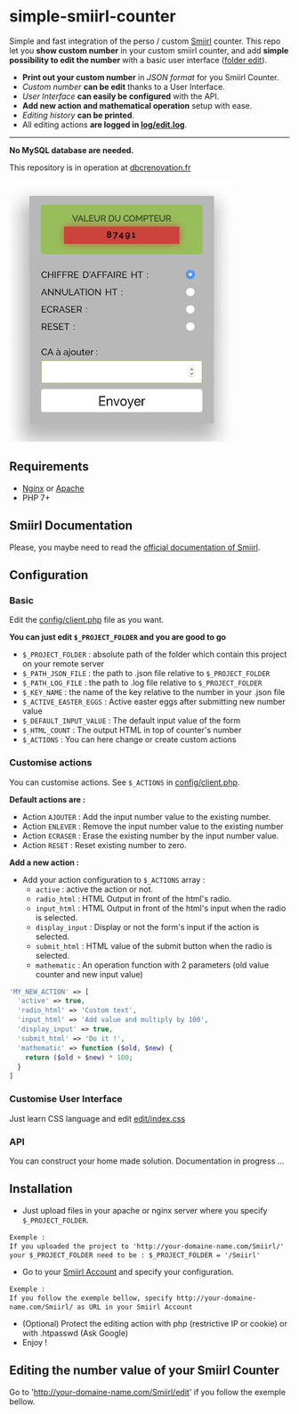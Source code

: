 # simple-smiirl-counter
Simple and fast integration of the perso / custom [Smiirl](http://www.smiirl.com/fr/) counter.
This repo let you **show custom number** in your custom smiirl counter, and add **simple possibility to edit the number** with a basic user interface ([folder edit](edit/)).

- **Print out your custom number** in _JSON format_ for you Smiirl Counter.
- _Custom number_ **can be edit** thanks to a User Interface.
- _User Interface_ **can easily be configured** with the API.
- **Add new action and mathematical operation** setup with ease.
- _Editing history_ **can be printed**.
- All editing actions **are logged in [log/edit.log](log/edit.log)**.

---
**No MySQL database are needed.**

This repository is in operation at [dbcrenovation.fr](//dbcrenovation.fr/smiirl/)

![Screenshot edit smiirl counter interface](screenshot.png)

## Requirements
- [Nginx](https://nginx.org/en/) or [Apache](https://httpd.apache.org/)
- PHP 7+

## Smiirl Documentation
Please, you maybe need to read the [official documentation of Smiirl](http://static.smiirl.com/wp-content/uploads/2017/05/guide-custom-sup.pdf).

## Configuration
### Basic
Edit the [config/client.php](config/client.php) file as you want.

**You can just edit `$_PROJECT_FOLDER` and you are good to go**

- `$_PROJECT_FOLDER` : absolute path of the folder which contain this project on your remote server
- `$_PATH_JSON_FILE` : the path to .json file relative to `$_PROJECT_FOLDER`
- `$_PATH_LOG_FILE` : the path to .log file relative to `$_PROJECT_FOLDER`
- `$_KEY_NAME` : the name of the key relative to the number in your .json file
- `$_ACTIVE_EASTER_EGGS` : Active easter eggs after submitting new number value
- `$_DEFAULT_INPUT_VALUE` : The default input value of the form
- `$_HTML_COUNT` : The output HTML in top of counter's number
- `$_ACTIONS` : You can here change or create custom actions

### Customise actions
You can customise actions. See `$_ACTIONS` in [config/client.php](config/client.php).

**Default actions are :**
- Action `AJOUTER` : Add the input number value to the existing number.
- Action `ENLEVER` : Remove the input number value to the existing number
- Action `ECRASER` : Erase the existing number by the input number value.
- Action `RESET` : Reset existing number to zero.

**Add a new action :**
- Add your action configuration to `$_ACTIONS` array :
  - `active` : active the action or not.
  - `radio_html` : HTML Output in front of the html's radio.
  - `input_html` : HTML Output in front of the html's input when the radio is selected.
  - `display_input` : Display or not the form's input if the action is selected.
  - `submit_html` : HTML value of the submit button when the radio is selected.
  - `mathematic` : An operation function with 2 parameters (old value counter and new input value)
```php
'MY_NEW_ACTION' => [
  'active' => true,
  'radio_html' => 'Custom text',
  'input_html' => 'Add value and multiply by 100',
  'display_input' => true,
  'submit_html' => 'Do it !',
  'mathematic' => function ($old, $new) {
    return ($old + $new) * 100;
  }
]
```

### Customise User Interface
Just learn CSS language and edit [edit/index.css](edit/index.css)

### API
You can construct your home made solution. Documentation in progress ...

## Installation
- Just upload files in your apache or nginx server where you specify `$_PROJECT_FOLDER`.
```
Exemple :
If you uploaded the project to 'http://your-domaine-name.com/Smiirl/'
your $_PROJECT_FOLDER need to be : $_PROJECT_FOLDER = '/Smiirl'
```

- Go to your [Smiirl Account](https://my.smiirl.com/login) and specify your configuration.
```
Exemple :
If you follow the exemple bellow, specify http://your-domaine-name.com/Smiirl/ as URL in your Smiirl Account
```

- (Optional) Protect the editing action with php (restrictive IP or cookie) or with .htpasswd (Ask Google)
- Enjoy !

## Editing the number value of your Smiirl Counter
Go to 'http://your-domaine-name.com/Smiirl/edit' if you follow the exemple bellow.
